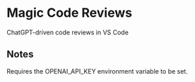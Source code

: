 # Magic Code Reviews

ChatGPT-driven code reviews in VS Code

## Notes

Requires the OPENAI_API_KEY environment variable to be set.